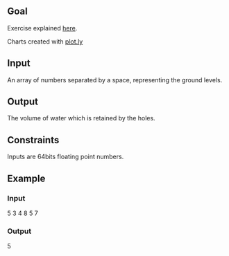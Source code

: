 ## Goal
Exercise explained [here](https://leetcode.com/problems/trapping-rain-water/).

Charts created with [plot.ly](https://plot.ly/)

## Input
An array of numbers separated by a space, representing the ground levels.

## Output
The volume of water which is retained by the holes.

## Constraints
Inputs are 64bits floating point numbers.

## Example
### Input
5 3 4 8 5 7

### Output
5

